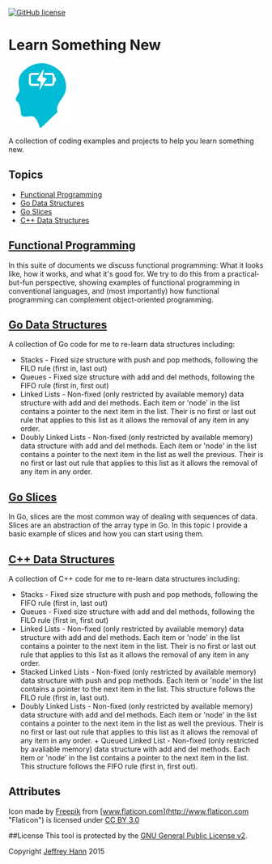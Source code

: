 [![GitHub license](https://img.shields.io/github/license/learn-something-new/learn-somehing-new.github.io.svg)](https://github.com/learn-something-new/learn-somehing-new.github.io/blob/master/LICENSE)

# Learn Something New

[![logo](https://raw.githubusercontent.com/learn-something-new/learn-something-new.github.io/master/logo.png?v=2)](#)

A collection of coding examples and projects to help you learn something new.

## Topics

+ [Functional Programming](https://github.com/learn-something-new/functional-programming)
+ [Go Data Structures](https://github.com/learn-something-new/go-data-structures)
+ [Go Slices](https://github.com/learn-something-new/go-slices)
+ [C++ Data Structures](https://github.com/learn-something-new/data-structures)

## [Functional Programming](https://github.com/learn-something-new/functional-programming)

In this suite of documents we discuss functional programming: What it looks like, how it works, and what it's good for. We try to do this from a practical-but-fun perspective, showing examples of functional programming in conventional languages, and (most importantly) how functional programming can complement object-oriented programming.

## [Go Data Structures](https://github.com/learn-something-new/go-data-structures)

A collection of Go code for me to re-learn data structures including:

+ Stacks - Fixed size structure with push and pop methods, following the FILO rule (first in, last out)
+ Queues - Fixed size structure with add and del methods, following the FIFO rule (first in, first out)
+ Linked Lists - Non-fixed (only restricted by available memory) data structure with add and del methods. Each item or 'node' in the list contains a pointer to the next item in the list. Their is no first or last out rule that applies to this list as it allows the removal of any item in any order.
+ Doubly Linked Lists - Non-fixed (only restricted by available memory) data structure with add and del methods. Each item or 'node' in the list contains a pointer to the next item in the list as well the previous. Their is no first or last out rule that applies to this list as it allows the removal of any item in any order.

## [Go Slices](https://github.com/learn-something-new/go-slices)

In Go, slices are the most common way of dealing with sequences of data. Slices are an abstraction of the array type in Go. In this topic I provide a basic example of slices and how you can start using them.

## [C++ Data Structures](https://github.com/learn-something-new/data-structures)

A collection of C++ code for me to re-learn data structures including:

+ Stacks - Fixed size structure with push and pop methods, following the FIFO rule (first in, last out)
+ Queues - Fixed size structure with add and del methods, following the FILO rule (first in, first out)
+ Linked Lists - Non-fixed (only restricted by available memory) data structure with add and del methods. Each item or 'node' in the list contains a pointer to the next item in the list. Their is no first or last out rule that applies to this list as it allows the removal of any item in any order.
+ Stacked Linked Lists - Non-fixed (only restricted by available memory) data structure with push and pop methods. Each item or 'node' in the list contains a pointer to the next item in the list. This structure follows the FILO rule (first in, last out).
+ Doubly Linked Lists - Non-fixed (only restricted by available memory) data structure with add and del methods. Each item or 'node' in the list contains a pointer to the next item in the list as well the previous. Their is no first or last out rule that applies to this list as it allows the removal of any item in any order.  + Queued Linked List - Non-fixed (only restricted by avaliable memory) data structure with add and del methods. Each item or 'node' in the list contains a pointer to the next item in the list. This structure follows the FIFO rule (first in, first out).

## Attributes
Icon made by [Freepik](http://www.freepik.com "Freepik") from [www.flaticon.com](http://www.flaticon.com "Flaticon") is licensed under [CC BY 3.0](http://creativecommons.org/licenses/by/3.0/ "Creative Commons BY 3.0")

##License
This tool is protected by the [GNU General Public License v2](http://www.gnu.org/licenses/gpl-2.0.html).

Copyright [Jeffrey Hann](http://jeffreyhann.ca/) 2015
